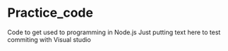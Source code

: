 # Practice_code
Code to get used to programming in Node.js
Just putting text here to test commiting with Visual studio

